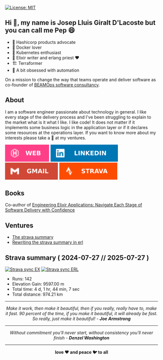 [![License: MIT](https://img.shields.io/badge/License-MIT-green.svg)](https://github.com/gilacost/gilacost/blob/master/LICENSE.md)

<!--
https://www.credly.com/badges/6855d098-6a9f-4292-bb2c-aa3745d8622c/public_url
![ViewCount](http://bit.ly/Thomas-Github-Visits)
-->

## Hi 👋, my name is Josep Lluis Giralt D'Lacoste but you can call me Pep 😄

- 👼 Hashicorp products advocate
- 🐳 Docker lover
- 🚢 Kubernetes enthusiast
- 💜 Elixir writer and erlang priest ❤️
- 🏗️ Terraformer
- 🤖 A bit obsessed with automation

On a mission to change the way that teams operate and deliver software as co-founder of [BEAMOps software consultancy](https://beamops.co.uk).

## About

I am a software engineer passionate about technology in general. I like every
stage of the delivery process and I've been struggling to explain to the
market what is it what I like. I like code! It does not matter if it
implements some business logic in the application layer or if it declares some
resources at the operations layer. If you want to know more about my interests
please take a 👀 at my ventures.

[!["Pep's website"](./img/web.svg)](https://pepo.ventures/) [!["Pep's linkedin"](./img/linkedin.svg)](https://www.linkedin.com/in/joseplluisgiraltdlacoste/) [!["Pep's email"](./img/mail.svg)](mailto:josep.g.dlacoste@gmail.com) [!["Pep's strava"](./img/strava.svg)](https://www.strava.com/athletes/16733304)

## Books 

Co-author of [Engineering Elixir Applications: Navigate Each Stage of Software Delivery with Confidence](https://pragprog.com/titles/beamops/engineering-elixir-applications)

## Ventures

- [The strava summary](./ventures/STRAVA_SUMMARY.md)
- [Rewriting the strava summary in erl](./ventures/STRAVA_SUMMARY_ERL.md)

## Strava summary ( 2024-07-27 //  2025-07-27 )

[![Strava sync EX](https://github.com/gilacost/gilacost/actions/workflows/strava_sync_ex.yml/badge.svg)](https://github.com/gilacost/gilacost/actions/workflows/strava_sync_ex.yml)
[![Strava sync ERL](https://github.com/gilacost/gilacost/actions/workflows/strava_sync_erl.yml/badge.svg)](https://github.com/gilacost/gilacost/actions/workflows/strava_sync_erl.yml)

  * Runs: 142
  * Elevation Gain: 9597.00 m
  * Total time: 4 d, 1 hr, 44 min, 7 sec
  * Total distance: 974.21 km


<!-- ## Skills in the box -->
<!-- ## Working/Reading -->
<!--
- update hacker rank with erlang katas
- todo group all AOCs
- bring hacker news assessments to repo
- more badges
- bring all assessments to assessments
- repo with courses and put terraform stuff and others
- PRs from ex projects
-->

<hr>
<p align="center">
  <i>Make it work, then make it beautiful, then if you really, really have to, make it fast. 90 percent of the time, if you make it beautiful, it will already be fast. So really, just make it beautiful! - <b>Joe Armstrong</b></i>
<br>
</p>
<hr>
<p align="center">
  <i>Without commitment you'll never start, without consistency you'll never finish - <b>Denzel Washington</b> </i>
<br>
<hr>
</p>
<p align="center">
  <b>love ❤️ and peace 🐦 to all</b>
</p>
